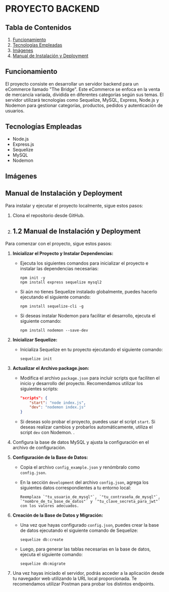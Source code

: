 # PROYECTO BACKEND

## Tabla de Contenidos

1. [Funcionamiento](#funcionamiento)
2. [Tecnologías Empleadas](#tecnologías-empleadas)
3. [Imágenes](#imágenes)
4. [Manual de Instalación y Deployment](#manual-de-instalación-y-deployment)

## Funcionamiento

El proyecto consiste en desarrollar un servidor backend para un eCommerce llamado "The Bridge". Este eCommerce se enfoca en la venta de mercancía variada, dividida en diferentes categorías según sus temas. El servidor utilizará tecnologías como Sequelize, MySQL, Express, Node.js y Nodemon para gestionar categorías, productos, pedidos y autenticación de usuarios.

## Tecnologías Empleadas

-   Node.js
-   Express.js
-   Sequelize
-   MySQL
-   Nodemon

## Imágenes

## Manual de Instalación y Deployment

Para instalar y ejecutar el proyecto localmente, sigue estos pasos:

1. Clona el repositorio desde GitHub.

2. ## 1.2 Manual de Instalación y Deployment

Para comenzar con el proyecto, sigue estos pasos:

1. **Inicializar el Proyecto y Instalar Dependencias:**

    - Ejecuta los siguientes comandos para inicializar el proyecto e instalar las dependencias necesarias:

        ```
        npm init -y
        npm install express sequelize mysql2
        ```

    - Si aún no tienes Sequelize instalado globalmente, puedes hacerlo ejecutando el siguiente comando:

        ```
        npm install sequelize-cli -g
        ```

    - Si deseas instalar Nodemon para facilitar el desarrollo, ejecuta el siguiente comando:
        ```
        npm install nodemon --save-dev
        ```

2. **Inicializar Sequelize:**

    - Inicializa Sequelize en tu proyecto ejecutando el siguiente comando:
        ```
        sequelize init
        ```

3. **Actualizar el Archivo package.json:**

    - Modifica el archivo `package.json` para incluir scripts que faciliten el inicio y desarrollo del proyecto. Recomendamos utilizar los siguientes scripts:

        ```json
        "scripts": {
            "start": "node index.js",
            "dev": "nodemon index.js"
        }
        ```

    - Si deseas solo probar el proyecto, puedes usar el script `start`. Si deseas realizar cambios y probarlos automáticamente, utiliza el script `dev` con Nodemon.
      .

4. Configura la base de datos MySQL y ajusta la configuración en el archivo de configuración.

5. **Configuración de la Base de Datos:**

    - Copia el archivo `config_example.json` y renómbralo como `config.json`.

    - En la sección `development` del archivo `config.json`, agrega los siguientes datos correspondientes a tu entorno local:

        ```
        Reemplaza `"tu_usuario_de_mysql"`, `"tu_contraseña_de_mysql"`, `"nombre_de_tu_base_de_datos"` y `"tu_clave_secreta_para_jwt"` con los valores adecuados.
        ```

6. **Creación de la Base de Datos y Migración:**

    - Una vez que hayas configurado `config.json`, puedes crear la base de datos ejecutando el siguiente comando de Sequelize:

        ```
        sequelize db:create
        ```

    - Luego, para generar las tablas necesarias en la base de datos, ejecuta el siguiente comando:
        ```
        sequelize db:migrate
        ```

7. Una vez hayas iniciado el servidor, podrás acceder a la aplicación desde tu navegador web utilizando la URL local proporcionada. Te recomendamos utilizar Postman para probar los distintos endpoints.
